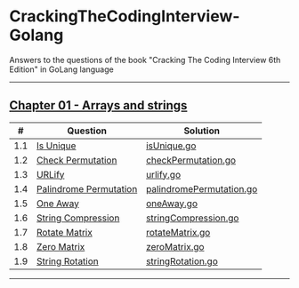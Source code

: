 # CrackingTheCodingInterview-Golang
Answers to the questions of the book "Cracking The Coding Interview 6th Edition" in GoLang language

_________________
## [Chapter 01 - Arrays and strings](Chapter01-ArraysAndStrings/)
|  #  | Question               | Solution                 |
| --- | ---------------------- | ------------------------ |
| 1.1 | [Is Unique](Chapter01-ArraysAndStrings/1.1-IsUnique/)              | [isUnique.go](Chapter01-ArraysAndStrings/1.1-IsUnique/isUnique.go)              |
| 1.2 | [Check Permutation](Chapter01-ArraysAndStrings/1.2-CheckPermutation/)      | [checkPermutation.go](Chapter01-ArraysAndStrings/1.2-CheckPermutation/checkPermutation.go)      |
| 1.3 | [URLify](Chapter01-ArraysAndStrings/1.3-URLify/)                 | [urlify.go](Chapter01-ArraysAndStrings/1.3-URLify/urlify.go)                |
| 1.4 | [Palindrome Permutation](Chapter01-ArraysAndStrings/1.4-PalindromePermutation/) | [palindromePermutation.go](Chapter01-ArraysAndStrings/1.4-PalindromePermutation/palindromePermutation.go) |
| 1.5 | [One Away](Chapter01-ArraysAndStrings/1.5-OneAway/)               | [oneAway.go](Chapter01-ArraysAndStrings/1.5-OneAway/oneAway.go)               |
| 1.6 | [String Compression](Chapter01-ArraysAndStrings/1.6-StringCompression/)     | [stringCompression.go](Chapter01-ArraysAndStrings/1.6-StringCompression/stringCompression.go)     |
| 1.7 | [Rotate Matrix](Chapter01-ArraysAndStrings/1.7-RotateMatrix/)          | [rotateMatrix.go](Chapter01-ArraysAndStrings/1.7-RotateMatrix/rotateMatrix.go)          |
| 1.8 | [Zero Matrix](Chapter01-ArraysAndStrings/1.8-ZeroMatrix/)            | [zeroMatrix.go](Chapter01-ArraysAndStrings/1.8-ZeroMatrix/zeroMatrix.go)            |
| 1.9 | [String Rotation](Chapter01-ArraysAndStrings/1.9-StringRotation/)        | [stringRotation.go](Chapter01-ArraysAndStrings/1.9-StringRotation/stringRotation.go)        |
_________________


<!-- - [1.1  Is Unique](Chapter01-ArraysAndStrings/1.1-IsUnique/)
- [1.2  Check Permutation](Chapter01-ArraysAndStrings/1.2-CheckPermutation/)
- [1.3  URLify](Chapter01-ArraysAndStrings/1.3-URLify/)
- [1.4  Palindrome Permutation](Chapter01-ArraysAndStrings/1.4-PalindromePermutation/)
- [1.5  One Away](Chapter01-ArraysAndStrings/1.5-OneAway/)
- [1.6  String Compression](Chapter01-ArraysAndStrings/1.6-StringCompression/)
- [1.7  Rotate Matrix](Chapter01-ArraysAndStrings/1.7-RotateMatrix/)
- [1.8  Zero Matrix](Chapter01-ArraysAndStrings/1.8-ZeroMatrix/)
- [1.9  String Rotation](Chapter01-ArraysAndStrings/1.9-StringRotation/) -->
